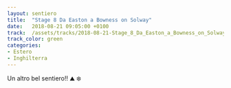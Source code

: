 ```yaml
---
layout: sentiero
title:  "Stage 8 Da Easton a Bowness on Solway"
date:   2018-08-21 09:05:00 +0100
track:  /assets/tracks/2018-08-21-Stage_8_Da_Easton_a_Bowness_on_Solway.gpx
track_color: green
categories:
- Estero
- Inghilterra
---
```


Un altro bel sentiero!! :mountain: :snowflake: